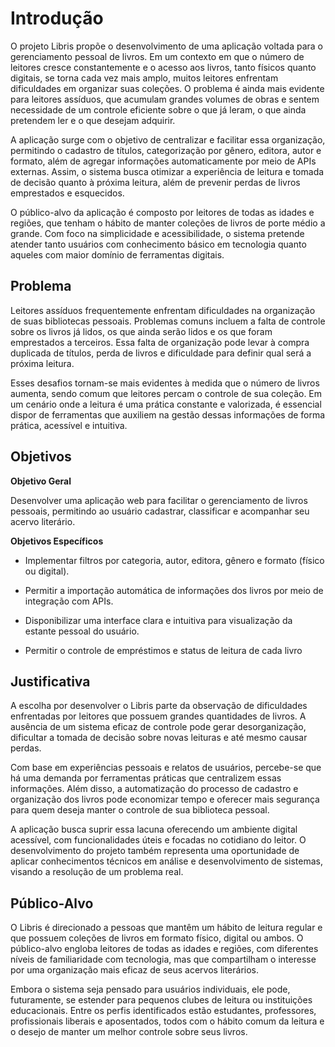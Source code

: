 # Introdução 

O projeto Libris propõe o desenvolvimento de uma aplicação voltada para o gerenciamento pessoal de livros. Em um contexto em que o número de leitores cresce constantemente e o acesso aos livros, tanto físicos quanto digitais, se torna cada vez mais amplo, muitos leitores enfrentam dificuldades em organizar suas coleções. O problema é ainda mais evidente para leitores assíduos, que acumulam grandes volumes de obras e sentem necessidade de um controle eficiente sobre o que já leram, o que ainda pretendem ler e o que desejam adquirir. 

A aplicação surge com o objetivo de centralizar e facilitar essa organização, permitindo o cadastro de títulos, categorização por gênero, editora, autor e formato, além de agregar informações automaticamente por meio de APIs externas. Assim, o sistema busca otimizar a experiência de leitura e tomada de decisão quanto à próxima leitura, além de prevenir perdas de livros emprestados e esquecidos. 

O público-alvo da aplicação é composto por leitores de todas as idades e regiões, que tenham o hábito de manter coleções de livros de porte médio a grande. Com foco na simplicidade e acessibilidade, o sistema pretende atender tanto usuários com conhecimento básico em tecnologia quanto aqueles com maior domínio de ferramentas digitais. 

## Problema 

Leitores assíduos frequentemente enfrentam dificuldades na organização de suas bibliotecas pessoais. Problemas comuns incluem a falta de controle sobre os livros já lidos, os que ainda serão lidos e os que foram emprestados a terceiros. Essa falta de organização pode levar à compra duplicada de títulos, perda de livros e dificuldade para definir qual será a próxima leitura. 

Esses desafios tornam-se mais evidentes à medida que o número de livros aumenta, sendo comum que leitores percam o controle de sua coleção. Em um cenário onde a leitura é uma prática constante e valorizada, é essencial dispor de ferramentas que auxiliem na gestão dessas informações de forma prática, acessível e intuitiva. 

 

## Objetivos 

**Objetivo Geral** 

 Desenvolver uma aplicação web para facilitar o gerenciamento de livros pessoais, permitindo ao usuário cadastrar, classificar e acompanhar seu acervo literário. 

**Objetivos Específicos** 

- Implementar filtros por categoria, autor, editora, gênero e formato (físico ou digital). 

- Permitir a importação automática de informações dos livros por meio de integração com APIs. 

- Disponibilizar uma interface clara e intuitiva para visualização da estante pessoal do usuário. 

- Permitir o controle de empréstimos e status de leitura de cada livro 

## Justificativa 

A escolha por desenvolver o Libris parte da observação de dificuldades enfrentadas por leitores que possuem grandes quantidades de livros. A ausência de um sistema eficaz de controle pode gerar desorganização, dificultar a tomada de decisão sobre novas leituras e até mesmo causar perdas. 

Com base em experiências pessoais e relatos de usuários, percebe-se que há uma demanda por ferramentas práticas que centralizem essas informações. Além disso, a automatização do processo de cadastro e organização dos livros pode economizar tempo e oferecer mais segurança para quem deseja manter o controle de sua biblioteca pessoal. 

A aplicação busca suprir essa lacuna oferecendo um ambiente digital acessível, com funcionalidades úteis e focadas no cotidiano do leitor. O desenvolvimento do projeto também representa uma oportunidade de aplicar conhecimentos técnicos em análise e desenvolvimento de sistemas, visando a resolução de um problema real. 

## Público-Alvo 

O Libris é direcionado a pessoas que mantêm um hábito de leitura regular e que possuem coleções de livros em formato físico, digital ou ambos. O público-alvo engloba leitores de todas as idades e regiões, com diferentes níveis de familiaridade com tecnologia, mas que compartilham o interesse por uma organização mais eficaz de seus acervos literários. 

Embora o sistema seja pensado para usuários individuais, ele pode, futuramente, se estender para pequenos clubes de leitura ou instituições educacionais. Entre os perfis identificados estão estudantes, professores, profissionais liberais e aposentados, todos com o hábito comum da leitura e o desejo de manter um melhor controle sobre seus livros. 

 

